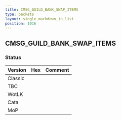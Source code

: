 ```yaml
---
title: CMSG_GUILD_BANK_SWAP_ITEMS
type: packets
layout: single_markdown_in_list
position: 1016
---
```


## CMSG_GUILD_BANK_SWAP_ITEMS

### Status

Version | Hex | Comment
---------- | ---------- | ----------
Classic |  |
TBC |  |
WotLK |  |
Cata |  |
MoP |  |